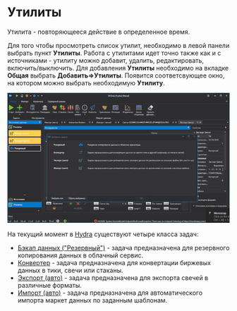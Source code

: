 # Утилиты

Утилита \- повторяющееся действие в определенное время.

Для того чтобы просмотреть список утилит, необходимо в левой панели выбрать пункт **Утилиты**. Работа с утилитами идет точно также как и с источниками \- утилиту можно добавит, удалить, редактировать, включить\/выключить. Для добавления **Утилиты** необходимо на вкладке **Общая** выбрать **Добавить\=\>Утилиты**. Появится соответсвующее окно, на котором можно выбрать необходимую **Утилиту**. 

![hydra tasks](../images/hydra_tasks.png)

На текущий момент в [Hydra](Hydra.md) существуют четыре класса задач:

- [Бэкап данных ("Резервный")](HydraBackup.md) \- задача предназначена для резервного копирования данных в облачный сервис. 
- [Конвертер](HydraTasksConverter.md) \- задача предназначена для конвертации биржевых данных в тики, свечи или стаканы. 
- [Экспорт (авто)](HydraTasksExport.md) \- задача предназначена для экспорта свечей в различные форматы. 
- [Импорт (авто)](HydraTasksImport.md) \- задача предназначена для автоматического импорта маркет данных по заданным шаблонам. 
